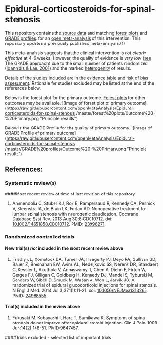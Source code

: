 Epidural-corticosteroids-for-spinal-stenosis
============================================

This repository contains the [source data](../../tree/master/data) and matching [forest plots](../../tree/master/forest%20plots) and  [GRADE profiles](../../tree/master/GRADE%20profiles).
 for an [open  meta-analysis](https://public.opencpu.org/ocpu/github/openMetaAnalysis/home/www/) of this intervention. This repository updates a previously published meta-analysis.(1)

This meta-analysis suggests that the clinical intervention is *not clearly effective* at 4-6 weeks. However, the quality of evidence is *very low* ([see The GRADE approach](https://github.com/openMetaAnalysis/Administration/wiki/References)) due to the small number of patients randomized ([Ioannidis & Lau, 2001](http://pubmed.gov/11158556)) and the marked [heterogenity](https://github.com/openMetaAnalysis/Administration/wiki/References) of results.

Details of the studies included are in the [evidence table](../../wiki/Evidence-Table) and [risk of bias assessment](../../wiki/Risk-of-bias-assessment). Rationale for studies excluded may be listed at the end of the references below.

Below is the forest plot for the primary outcome. [Forest plots](../../tree/master/forest%20plots) for other outcomes may be available.
![Image of forest plot of primary outcome](https://raw.githubusercontent.com/openMetaAnalysis/Epidural-corticosteroids-for-spinal-stenosis /master/forest%20plots/Outcome%20-%20Primary.png "Principle results")


Below is the GRADE Profile for the quality of primary outcome.
![Image of GRADE Profile of primary outcome](https://raw.githubusercontent.com/openMetaAnalysis/Epidural-corticosteroids-for-spinal-stenosis /master/GRADE%20profiles/Outcome%20-%20Primary.png "Principle results")


References:
----------------------------------

### Systematic review(s)
####Most recent review at time of last revision of this repository
1. Ammendolia C, Stuber KJ, Rok E, Rampersaud R, Kennedy CA, Pennick V, Steenstra IA, de Bruin LK, Furlan AD. Nonoperative treatment for lumbar spinal stenosis with neurogenic claudication. Cochrane Database Syst Rev. 2013 Aug 30;8:CD010712. doi: [10.1002/14651858.CD010712](http://dx.doi.org/10.1002/14651858.CD010712). PMID: [23996271](http://pubmed.gov/23996271).

### Randomized controlled trials
#### New trial(s) *not* included in the most recent review above
1. Friedly JL, Comstock BA, Turner JA, Heagerty PJ, Deyo RA, Sullivan SD, Bauer Z, Bresnahan BW, Avins AL, Nedeljkovic SS, Nerenz DR, Standaert C, Kessler L, Akuthota V, Annaswamy T, Chen A, Diehn F, Firtch W, Gerges FJ, Gilligan C,
Goldberg H, Kennedy DJ, Mandel S, Tyburski M, Sanders W, Sibell D, Smuck M, Wasan A, Won L, Jarvik JG. A randomized trial of epidural glucocorticoid injections for spinal stenosis. N Engl J Med. 2014 Jul 3;371(1):11-21. doi: [10.1056/NEJMoa1313265](http://dx.doi.org/10.1056/NEJMoa1313265). PMID: [24988555](http://pubmed.gov/24988555).

#### Trial(s) included in the review above
1. Fukusaki M, Kobayashi I, Hara T, Sumikawa K. Symptoms of spinal stenosis do not improve after epidural steroid injection. Clin J Pain. 1998 Jun;14(2):148-51. PMID:[9647457](http://pubmed.gov/9647457).

####Trials excluded - selected list of important trials
